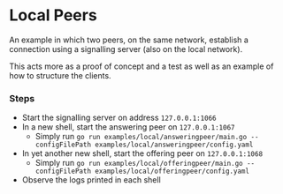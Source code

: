 # Local Peers

An example in which two peers, on the same network, establish a connection using a signalling server (also on the local network).

This acts more as a proof of concept and a test as well as an example of how to structure the clients.

### Steps

- Start the signalling server on address `127.0.0.1:1066`
- In a new shell, start the answering peer on `127.0.0.1:1067`
    - Simply run `go run examples/local/answeringpeer/main.go --configFilePath examples/local/answeringpeer/config.yaml` 
- In yet another new shell, start the offering peer on `127.0.0.1:1068`
    - Simply run `go run examples/local/offeringpeer/main.go --configFilePath examples/local/offeringpeer/config.yaml` 
- Observe the logs printed in each shell